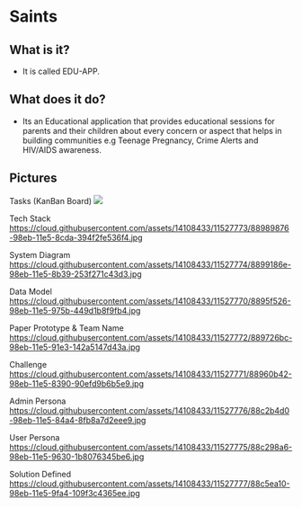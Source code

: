 # Saints
## What is it?
* It is called EDU-APP. 

## What does it do?
* Its an Educational application that provides educational sessions for parents and their children about every concern or aspect that helps in building communities e.g Teenage Pregnancy, Crime Alerts and HIV/AIDS awareness.

## Pictures

Tasks (KanBan Board)
![](https://cloud.githubusercontent.com/assets/14108433/11527769/889434a2-98eb-11e5-96e8-bc6688e4d8ee.jpg)

Tech Stack
https://cloud.githubusercontent.com/assets/14108433/11527773/88989876-98eb-11e5-8cda-394f2fe536f4.jpg

System Diagram
https://cloud.githubusercontent.com/assets/14108433/11527774/8899186e-98eb-11e5-8b39-253f271c43d3.jpg

Data Model
https://cloud.githubusercontent.com/assets/14108433/11527770/8895f526-98eb-11e5-975b-449d1b8f9fb4.jpg

Paper Prototype & Team Name
https://cloud.githubusercontent.com/assets/14108433/11527772/889726bc-98eb-11e5-91e3-142a5147d43a.jpg

Challenge
https://cloud.githubusercontent.com/assets/14108433/11527771/88960b42-98eb-11e5-8390-90efd9b6b5e9.jpg

Admin Persona
https://cloud.githubusercontent.com/assets/14108433/11527776/88c2b4d0-98eb-11e5-84a4-8fb8a7d2eee9.jpg

User Persona
https://cloud.githubusercontent.com/assets/14108433/11527775/88c298a6-98eb-11e5-9630-1b8076345be6.jpg

Solution Defined
https://cloud.githubusercontent.com/assets/14108433/11527777/88c5ea10-98eb-11e5-9fa4-109f3c4365ee.jpg
